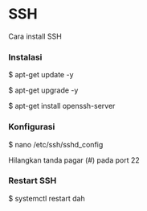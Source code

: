 # SSH
Cara install SSH

<h3>Instalasi</h3>
<p>$ apt-get update -y</p>
<p>$ apt-get upgrade -y</p>
<p>$ apt-get install openssh-server</p>
<h3>Konfigurasi</h3>
<p>$ nano /etc/ssh/sshd_config</p>
<p>Hilangkan tanda pagar (#) pada port 22</p>
<h3>Restart SSH</h3>
<p>$ systemctl restart dah</p>
